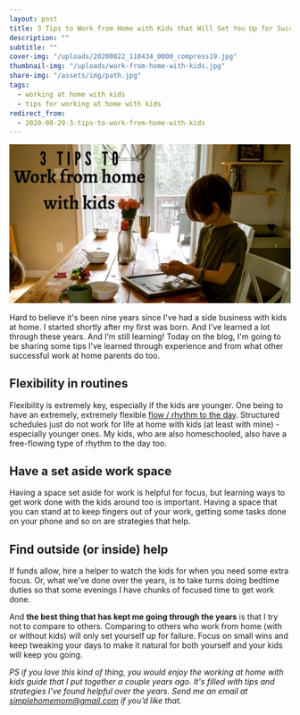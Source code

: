 ```yaml
---
layout: post
title: 3 Tips to Work from Home with Kids that Will Set You Up for Success
description: ""
subtitle: ""
cover-img: "/uploads/20200822_110434_0000_compress19.jpg"
thumbnail-img: "/uploads/work-from-home-with-kids.jpg"
share-img: "/assets/img/path.jpg"
tags:
  - working at home with kids
  - tips for working at home with kids
redirect_from:
  - 2020-08-29-3-tips-to-work-from-home-with-kids
---
```


![](/uploads/work-from-home-with-kids.jpg)

Hard to believe it's been nine years since I've had a side business with kids at home. I started shortly after my first was born. And I've learned a lot through these years. And I’m still learning! Today on the blog, I'm going to be sharing some tips I've learned through experience and from what other successful work at home parents do too.

## Flexibility in routines

Flexibility is extremely key, especially if the kids are younger. One being to have an extremely, extremely flexible [flow / rhythm to the day](https://www.eastcoastkelly.com/at%20home%20with%20kids/planning/2020/05/21/how-to-create-a-daily-rhythm-at-home.html). Structured schedules just do not work for life at home with kids (at least with mine) - especially younger ones. My kids, who are also homeschooled, also have a free-flowing type of rhythm to the day too.

## Have a set aside work space

Having a space set aside for work is helpful for focus, but learning ways to get work done with the kids around too is important. Having a space that you can stand at to keep fingers out of your work, getting some tasks done on your phone and so on are strategies that help.

## Find outside (or inside) help

If funds allow, hire a helper to watch the kids for when you need some extra focus. Or, what we've done over the years, is to take turns doing bedtime duties so that some evenings I have chunks of focused time to get work done.

And **the best thing that has kept me going through the years** is that I try not to compare to others. Comparing to others who work from home (with or without kids) will only set yourself up for failure. Focus on small wins and keep tweaking your days to make it natural for both yourself and your kids will keep you going.

_PS if you love this kind of thing, you would enjoy the working at home with kids guide that I put together a couple years ago. It's filled with tips and strategies I've found helpful over the years. Send me an email at_ [_simplehomemom@gmail.com_](mailto:eastcoastkellyb@gmail.com) _if you’d like that._
